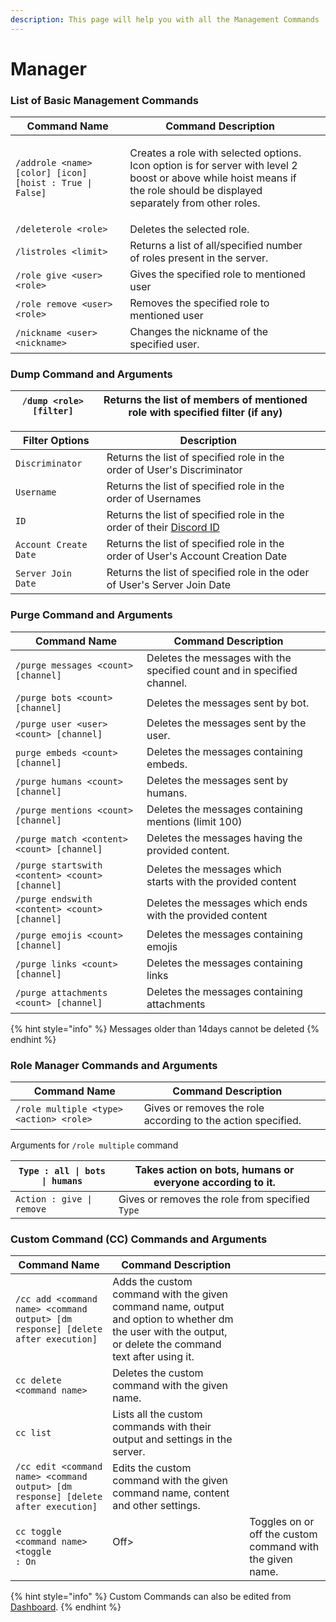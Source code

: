 ```yaml
---
description: This page will help you with all the Management Commands
---
```


# Manager

### List of Basic Management Commands

| Command Name                                             | Command Description                                                                                                                                                                  |   |
| -------------------------------------------------------- | ------------------------------------------------------------------------------------------------------------------------------------------------------------------------------------ | - |
| `/addrole <name> [color] [icon] [hoist : True \| False]` | <p>Creates a role with selected options.<br>Icon option is for server with level 2 boost or above while hoist means if the role should be displayed separately from other roles.</p> |   |
| `/deleterole <role>`                                     | Deletes the selected role.                                                                                                                                                           |   |
| `/listroles <limit>`                                     | Returns a list of all/specified number of roles present in the server.                                                                                                               |   |
| `/role give <user> <role>`                               | Gives the specified role to mentioned user                                                                                                                                           |   |
| `/role remove <user> <role>`                             | Removes the specified role to mentioned user                                                                                                                                         |   |
| `/nickname <user> <nickname>`                            | Changes the nickname of the specified user.                                                                                                                                          |   |

### Dump Command and Arguments

| `/dump <role> [filter]` | Returns the list of members of mentioned role with specified filter (if any) |   |
| ----------------------- | ---------------------------------------------------------------------------- | - |

| Filter Options        | Description                                                                                                                                                              |   |
| --------------------- | ------------------------------------------------------------------------------------------------------------------------------------------------------------------------ | - |
| `Discriminator`       | Returns the list of specified role in the order of User's Discriminator                                                                                                  |   |
| `Username`            | Returns the list of specified role in the order of Usernames                                                                                                             |   |
| `ID`                  | Returns the list of specified role in the order of their [Discord ID](https://rilp-bot.gitbook.io/rilp-bot/wEiqC0iTql2tIUve8C8N/getting-started/basics#copying-user-ids) |   |
| `Account Create Date` | Returns the list of specified role in the order of User's Account Creation Date                                                                                          |   |
| `Server Join Date`    | Returns the list of specified role in the oder of User's Server Join Date                                                                                                |   |

### Purge Command and Arguments

| Command Name                                    | Command Description                                                     |   |
| ----------------------------------------------- | ----------------------------------------------------------------------- | - |
| `/purge messages <count> [channel]`             | Deletes the messages with the specified count and in specified channel. |   |
| `/purge bots <count> [channel]`                 | Deletes the messages sent by bot.                                       |   |
| `/purge user <user> <count> [channel]`          | Deletes the messages sent by the user.                                  |   |
| `purge embeds <count> [channel]`                | Deletes the messages containing embeds.                                 |   |
| `/purge humans <count> [channel]`               | Deletes the messages sent by humans.                                    |   |
| `/purge mentions <count> [channel]`             | Deletes the messages containing mentions (limit 100)                    |   |
| `/purge match <content> <count> [channel]`      | Deletes the messages having the provided content.                       |   |
| `/purge startswith <content> <count> [channel]` | Deletes the messages which starts with the provided content             |   |
| `/purge endswith <content> <count> [channel]`   | Deletes the messages which ends with the provided content               |   |
| `/purge emojis <count> [channel]`               | Deletes the messages containing emojis                                  |   |
| `/purge links <count> [channel]`                | Deletes the messages containing links                                   |   |
| `/purge attachments <count> [channel]`          | Deletes the messages containing attachments                             |   |

{% hint style="info" %}
Messages older than 14days cannot be deleted&#x20;
{% endhint %}

### Role Manager Commands and Arguments

| Command Name                            | Command Description                                          |   |
| --------------------------------------- | ------------------------------------------------------------ | - |
| `/role multiple <type> <action> <role>` | Gives or removes the role according to the action specified. |   |

Arguments for `/role multiple` command

| `Type : all \| bots \| humans` | Takes action on bots, humans or everyone according to it. |   |
| ------------------------------ | --------------------------------------------------------- | - |
| `Action : give \| remove`      | Gives or removes the role from specified `Type`           |   |

### Custom Command (CC) Commands and Arguments



| Command Name                                                                                | Command Description                                                                                                                                       |   |
| ------------------------------------------------------------------------------------------- | --------------------------------------------------------------------------------------------------------------------------------------------------------- | - |
| `/cc add <command name> <command output> [dm response] [delete after execution]`            | Adds the custom command with the given command name, output and option to whether dm the user with the output, or delete the command text after using it. |   |
| `cc delete <command name>`                                                                  | Deletes the custom command with the given name.                                                                                                           |   |
| `cc list`                                                                                   | Lists all the custom commands with their output and settings in the server.                                                                               |   |
| `/cc edit <command name> <command output> [dm response] [delete after execution]`           | Edits the custom command with the given command name, content and other settings.                                                                         |   |
| <p><code>cc toggle &#x3C;command name></code> <br><code>&#x3C;toggle : On | Off></code></p> | Toggles on or off the custom command with the given name.                                                                                                 |   |

{% hint style="info" %}
Custom Commands can also be edited from [Dashboard](https://rilp-bot.tech).
{% endhint %}

